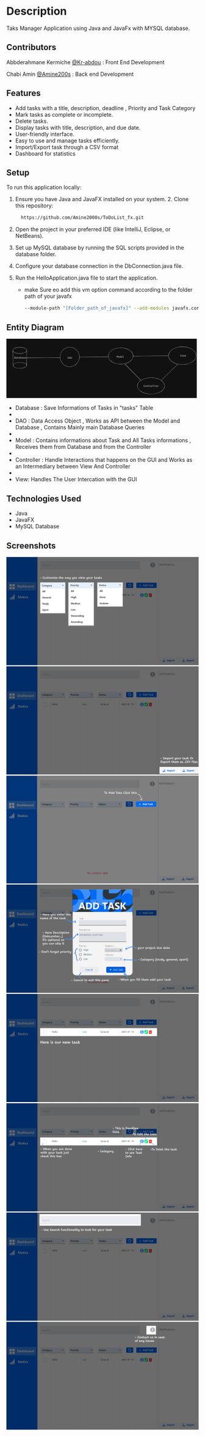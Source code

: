 # Description
 Taks Manager Application using Java and JavaFx with MYSQL database.

## Contributors 

 Abbderahmane Kermiche [@Kr-abdou](https://github.com/Kr-Abdou) : Front End Development 

 Chabi Amin [@Amine200s](https://github.com/Amine2000s) : Back end  Development 

## Features

- Add tasks with a title, description, deadline , Priority and Task Category 
- Mark tasks as complete or incomplete.
- Delete tasks.
- Display tasks with title, description, and due date.
- User-friendly interface.
- Easy to use and manage tasks efficiently.
- Import/Export task through a CSV format  
- Dashboard for statistics

## Setup

To run this application locally:

1. Ensure you have Java and JavaFX installed on your system.
   2. Clone this repository:

      ```bash
        https://github.com/Amine2000s/ToDoList_fx.git


1. Open the project in your preferred IDE (like IntelliJ, Eclipse, or NetBeans).
2. Set up MySQL database by running the SQL scripts provided in the database folder.
3. Configure your database connection in the DbConnection.java file.
4. Run the HelloApplication.java file to start the application.

   - make Sure eo add this vm option command according to the folder path of your javafx
   
     ```bash
     --module-path "[Folder_path_of_javafx]" --add-modules javafx.controls,javafx.fxml


## Entity Diagram 

 ![Entity_diagram](/diagrams/entity-diagram.png)


 * Database : Save Informations of Tasks in "tasks" Table
 * 
 * DAO : Data Access Object , Works as API between the Model and Database , Contains Mainly main Database Queries
 * 
 * Model : Contains informations about Task and  All Tasks informations , Receives them from Database and from the Controller
 * 
 * Controller : Handle Interactions that happens on the GUI and Works as an Intermediary between View And Controller
 * 
 * View: Handles The User Intercation with the GUI


## Technologies Used

- Java
- JavaFX
- MySQL Database


## Screenshots 

![picture_1](/diagrams/image1.png)
![picture_4](/diagrams/image4.png)
![picture_7](/diagrams/image12.png)
![picture_5](/diagrams/image6.png)
![picture_6](/diagrams/image8.png)
![picture_3](/diagrams/image3.png)
![picture_7](/diagrams/image11.png)
![picture_7](/diagrams/image13.png)
